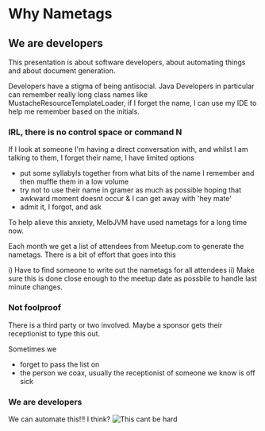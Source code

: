 Why Nametags
=============

## We are developers
This presentation is about software developers, about automating things and about document generation.

Developers have a stigma of being antisocial.  Java Developers in particular can remember really long class names like
MustacheResourceTemplateLoader, if I forget the name, I can use my IDE to help me remember based on the initials.

### IRL, there is no control space or command N
If I look at someone I'm having a direct conversation with, and whilst I am talking to them, I forget their name, I have
limited options

- put some syllabyls together from what bits of the name I remember and then muffle them in a low volume
- try not to use their name in gramer as much as possible hoping that awkward moment doesnt occur & I can get away with 'hey mate'
- admit it, I forgot, and ask

To help alieve this anxiety, MelbJVM have used nametags for a long time now.

Each month we get a list of attendees from Meetup.com to generate the nametags.  There is a bit of effort that goes into this

 i) Have to find someone to write out the nametags for all attendees
ii) Make sure this is done close enough to the meetup date as possbile to handle last minute changes.

### Not foolproof

There is a third party or two involved.  Maybe a sponsor gets their receptionist to type this out.

Sometimes we
- forget to pass the list on
- the person we coax, usually the receptionist of someone we know is off sick

### We are developers
We can automate this!!! I think?
![This cant be hard](http://imgs.xkcd.com/comics/engineer_syllogism.png)
